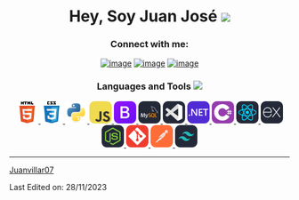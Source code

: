 <h1 align="center">Hey, Soy Juan José <img height="40" src="https://user-images.githubusercontent.com/74038190/229223156-0cbdaba9-3128-4d8e-8719-b6b4cf741b67.gif"></h1>

<h3 align="center">Connect with me:</h3>
<div align="center">


[![image](https://img.shields.io/badge/LinkedIn-0077B5?style=for-the-badge&logo=linkedin&logoColor=white)](https://www.linkedin.com/in/juan-jos%C3%A9-villar-08853623b/)
[![image](https://img.shields.io/badge/Instagram-E4405F?style=for-the-badge&logo=instagram&logoColor=white)](https://www.instagram.com/juanvillar107/)
[![image](https://img.shields.io/badge/Twitter-1DA1F2?style=for-the-badge&logo=twitter&logoColor=white) ](https://twitter.com/Juanvillar107)
  
</div>

<h3 align="center">Languages and Tools <img height="14" src="https://user-images.githubusercontent.com/74038190/212284087-bbe7e430-757e-4901-90bf-4cd2ce3e1852.gif"></h3>

<p align="center"> 
  <a href="https://www.w3.org/html/" target="_blank"> 
    <img src="https://raw.githubusercontent.com/devicons/devicon/master/icons/html5/html5-original-wordmark.svg" alt="html5" width="40" height="40"/> 
  </a>
  <a href="https://www.w3schools.com/css/" target="_blank"> 
    <img src="https://raw.githubusercontent.com/devicons/devicon/master/icons/css3/css3-original-wordmark.svg" alt="css3" width="40" height="40"/> 
  </a> 
  <a href="https://www.python.org" target="_blank"> 
    <img src="https://raw.githubusercontent.com/devicons/devicon/master/icons/python/python-original.svg" alt="python" width="40" height="40"/> 
  </a>  
  <a href="https://developer.mozilla.org/en-US/docs/Web/JavaScript" target="_blank"> 
    <img src="https://github.com/tandpfun/skill-icons/blob/main/icons/JavaScript.svg" alt="javascript" width="40" height="40"/> 
  </a> 
   <a href="https://getbootstrap.com/" target="_blank"> 
    <img src="https://github.com/tandpfun/skill-icons/blob/main/icons/Bootstrap.svg" alt="git" width="40" height="40"/> 
  </a>
  <a href="https://www.mysql.com/" target="_blank"> 
    <img src="https://github.com/tandpfun/skill-icons/blob/main/icons/MySQL-Dark.svg" alt="git" width="40" height="40"/> 
  </a>
   <a href="https://code.visualstudio.com/" target="_blank"> 
    <img src="https://github.com/tandpfun/skill-icons/blob/main/icons/VSCode-Dark.svg" alt="git" width="40" height="40"/> 
   </a>
  <a href="https://dotnet.microsoft.com/es-es/" target="_blank"> 
    <img src="https://github.com/tandpfun/skill-icons/blob/main/icons/DotNet.svg" alt="git" width="40" height="40"/> 
  </a>
   <a href="https://dotnet.microsoft.com/es-es/languages/csharp" target="_blank"> 
    <img src="https://github.com/tandpfun/skill-icons/blob/main/icons/CS.svg" alt="git" width="40" height="40"/> 
  </a>
  <a href="https://es.react.dev/" target="_blank"> 
    <img src="https://raw.githubusercontent.com/tandpfun/skill-icons/65dea6c4eaca7da319e552c09f4cf5a9a8dab2c8/icons/React-Dark.svg" alt="git" width="40" height="40"/> 
  </a>
  <a href="https://expressjs.com/" target="_blank"> 
    <img src="https://raw.githubusercontent.com/tandpfun/skill-icons/65dea6c4eaca7da319e552c09f4cf5a9a8dab2c8/icons/ExpressJS-Dark.svg" alt="git" width="40" height="40"/> 
  </a>
  <a href="https://nodejs.org/en/" target="_blank"> 
    <img src="https://raw.githubusercontent.com/tandpfun/skill-icons/65dea6c4eaca7da319e552c09f4cf5a9a8dab2c8/icons/NodeJS-Dark.svg" alt="git" width="40" height="40"/> 
  </a>
   <a href="https://git-scm.com/" target="_blank"> 
    <img src="https://raw.githubusercontent.com/tandpfun/skill-icons/65dea6c4eaca7da319e552c09f4cf5a9a8dab2c8/icons/Git.svg" alt="git" width="40" height="40"/> 
  </a>
  <a href="https://www.postman.com/" target="_blank"> 
    <img src="https://raw.githubusercontent.com/tandpfun/skill-icons/65dea6c4eaca7da319e552c09f4cf5a9a8dab2c8/icons/Postman.svg" alt="git" width="40" height="40"/> 
  </a>
   <a href="https://tailwindcss.com/" target="_blank"> 
    <img src="https://raw.githubusercontent.com/tandpfun/skill-icons/65dea6c4eaca7da319e552c09f4cf5a9a8dab2c8/icons/TailwindCSS-Dark.svg" alt="git" width="40" height="40"/> 
  </a>
</p>




------

[Juanvillar07](https://github.com/Juanvillar07) 

Last Edited on: 28/11/2023

